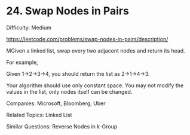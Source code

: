 # 24. Swap Nodes in Pairs

Difficulty: Medium

https://leetcode.com/problems/swap-nodes-in-pairs/description/

MGiven a linked list, swap every two adjacent nodes and return its head.

For example,

Given 1->2->3->4, you should return the list as 2->1->4->3.

Your algorithm should use only constant space. You may not modify the values in the list, only nodes itself can be changed.

Companies: Microsoft, Bloomberg, Uber

Related Topics: Linked List

Similar Questions: Reverse Nodes in k-Group
